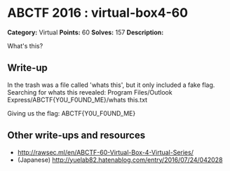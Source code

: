 # ABCTF 2016 : virtual-box4-60

**Category:** Virtual
**Points:** 60
**Solves:** 157
**Description:**

What's this?


## Write-up

In the trash was a file called 'whats this', but it only included a fake flag.
Searching for whats this revealed:
Program Files/Outlook Express/ABCTF{Y0U_F0UND_ME}/whats this.txt

Giving us the flag: ABCTF{Y0U_F0UND_ME}

## Other write-ups and resources

* http://rawsec.ml/en/ABCTF-60-Virtual-Box-4-Virtual-Series/
* (Japanese) http://yuelab82.hatenablog.com/entry/2016/07/24/042028
